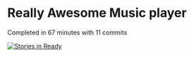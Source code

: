 # Really Awesome Music player

Completed in 67 minutes with 11 commits

[![Stories in Ready](https://badge.waffle.io/ericabell/itunes-music-player.svg?label=ready&title=Ready)](http://waffle.io/ericabell/itunes-music-player)
